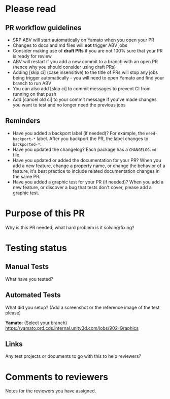 # Please read
## PR workflow guidelines
* SRP ABV will start automatically on Yamato when you open your PR
* Changes to docs and md files will **not** trigger ABV jobs 
* Consider making use of **draft PRs** if you are not 100% sure that your PR is ready for review
* ABV will restart if you add a new commit to a branch with an open PR (hence why you should consider using draft PRs)
* Adding [skip ci] (case insensitive) to the title of PRs will stop any jobs being trigger automatically - you will need to open Yamato and find your branch to run ABV
* You can also add [skip ci] to commit messages to prevent CI from running on that push
* Add [cancel old ci] to your commit message if you've made changes you want to test and no longer need the previous jobs

## Reminders
- Have you added a backport label (if needed)? For example, the `need-backport-*` label. After you backport the PR, the label changes to `backported-*`.
- Have you updated the changelog? Each package has a `CHANGELOG.md` file.
- Have you updated or added the documentation for your PR? When you add a new feature, change a property name, or change the behavior of a feature, it's best practice to include related documentation changes in the same PR.
- Have you added a graphic test for your PR (if needed)? When you add a new feature, or discover a bug that tests don't cover, please add a graphic test.

# Purpose of this PR
Why is this PR needed, what hard problem is it solving/fixing?

# Testing status
## Manual Tests
What have you tested?

## Automated Tests
What did you setup? (Add a screenshot or the reference image of the test please)

**Yamato**: (Select your branch) https://yamato.prd.cds.internal.unity3d.com/jobs/902-Graphics

## Links
Any test projects or documents to go with this to help reviewers?

# Comments to reviewers
Notes for the reviewers you have assigned.
